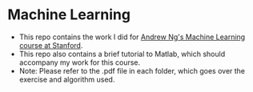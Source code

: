 # Machine Learning

- This repo contains the work I did for [Andrew Ng's Machine Learning course at Stanford](https://www.coursera.org/learn/machine-learning).
- This repo also contains a brief tutorial to Matlab, which should accompany my work for this course. 
- Note: Please refer to the .pdf file in each folder, which goes over the exercise and algorithm used.
